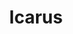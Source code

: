 ---
title: Icarus
categories:
- radio
- digital
- press
tags:
- label
position: 2
image: 
is-featured: 
is-front: 
website:
facebook: https://www.facebook.com/thisisicarus
twitter:
instagram:
spotify:
soundcloud:
youtube:
apple:
layout: client
---